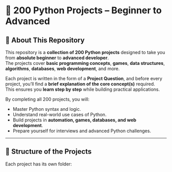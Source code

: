 # 🐍 200 Python Projects – Beginner to Advanced  

## 📖 About This Repository  
This repository is a **collection of 200 Python projects** designed to take you from **absolute beginner** to **advanced developer**.  
The projects cover **basic programming concepts**, **games**, **data structures**, **algorithms**, **databases**, **web development**, and more.  

Each project is written in the form of a **Project Question**, and before every project, you’ll find a **brief explanation of the core concept(s)** required.  
This ensures you **learn step by step** while building practical applications.  

By completing all 200 projects, you will:  
- Master Python syntax and logic.  
- Understand real-world use cases of Python.  
- Build projects in **automation, games, databases, and web development**.  
- Prepare yourself for interviews and advanced Python challenges.  

---

## 📂 Structure of the Projects  
Each project has its own folder:  
